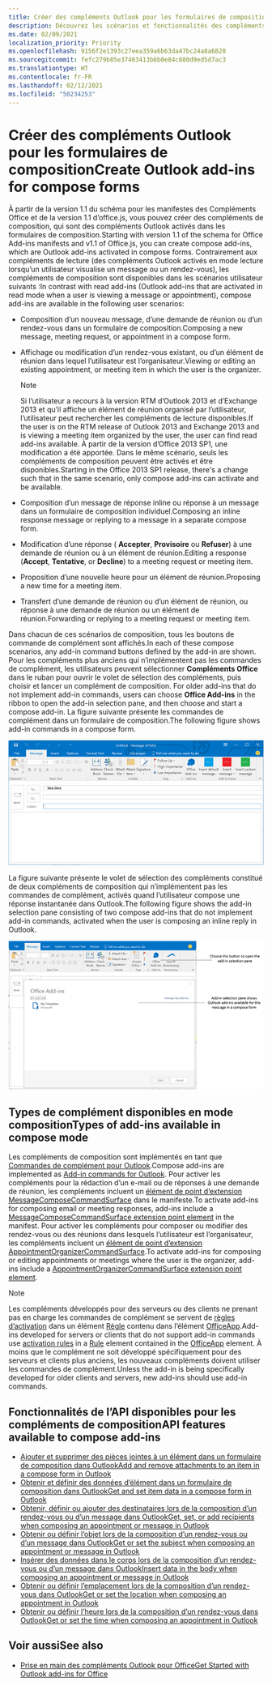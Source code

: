 ```yaml
---
title: Créer des compléments Outlook pour les formulaires de composition
description: Découvrez les scénarios et fonctionnalités des compléments Outlook pour les formulaires de composition.
ms.date: 02/09/2021
localization_priority: Priority
ms.openlocfilehash: 9156f2e1393c27eea359a6b63da47bc24a8a6828
ms.sourcegitcommit: fefc279b85e37463413b6b0e84c880d9ed5d7ac3
ms.translationtype: HT
ms.contentlocale: fr-FR
ms.lasthandoff: 02/12/2021
ms.locfileid: "50234253"
---
```

# <a name="create-outlook-add-ins-for-compose-forms"></a><span data-ttu-id="1a158-103">Créer des compléments Outlook pour les formulaires de composition</span><span class="sxs-lookup"><span data-stu-id="1a158-103">Create Outlook add-ins for compose forms</span></span>

<span data-ttu-id="1a158-104">À partir de la version 1.1 du schéma pour les manifestes des Compléments Office et de la version 1.1 d’office.js, vous pouvez créer des compléments de composition, qui sont des compléments Outlook activés dans les formulaires de composition.</span><span class="sxs-lookup"><span data-stu-id="1a158-104">Starting with version 1.1 of the schema for Office Add-ins manifests and v1.1 of Office.js, you can create compose add-ins, which are Outlook add-ins activated in compose forms.</span></span> <span data-ttu-id="1a158-105">Contrairement aux compléments de lecture (des compléments Outlook activés en mode lecture lorsqu’un utilisateur visualise un message ou un rendez-vous), les compléments de composition sont disponibles dans les scénarios utilisateur suivants :</span><span class="sxs-lookup"><span data-stu-id="1a158-105">In contrast with read add-ins (Outlook add-ins that are activated in read mode when a user is viewing a message or appointment), compose add-ins are available in the following user scenarios:</span></span>

- <span data-ttu-id="1a158-106">Composition d’un nouveau message, d’une demande de réunion ou d’un rendez-vous dans un formulaire de composition.</span><span class="sxs-lookup"><span data-stu-id="1a158-106">Composing a new message, meeting request, or appointment in a compose form.</span></span>

- <span data-ttu-id="1a158-107">Affichage ou modification d’un rendez-vous existant, ou d’un élément de réunion dans lequel l’utilisateur est l’organisateur.</span><span class="sxs-lookup"><span data-stu-id="1a158-107">Viewing or editing an existing appointment, or meeting item in which the user is the organizer.</span></span>
    
   > [!NOTE]
   > <span data-ttu-id="1a158-108">Si l’utilisateur a recours à la version RTM d’Outlook 2013 et d’Exchange 2013 et qu’il affiche un élément de réunion organisé par l’utilisateur, l’utilisateur peut rechercher les compléments de lecture disponibles.</span><span class="sxs-lookup"><span data-stu-id="1a158-108">If the user is on the RTM release of Outlook 2013 and Exchange 2013 and is viewing a meeting item organized by the user, the user can find read add-ins available.</span></span> <span data-ttu-id="1a158-109">À partir de la version d’Office 2013 SP1, une modification a été apportée. Dans le même scénario, seuls les compléments de composition peuvent être activés et être disponibles.</span><span class="sxs-lookup"><span data-stu-id="1a158-109">Starting in the Office 2013 SP1 release, there's a change such that in the same scenario, only compose add-ins can activate and be available.</span></span>

- <span data-ttu-id="1a158-110">Composition d’un message de réponse inline ou réponse à un message dans un formulaire de composition individuel.</span><span class="sxs-lookup"><span data-stu-id="1a158-110">Composing an inline response message or replying to a message in a separate compose form.</span></span>

- <span data-ttu-id="1a158-111">Modification d’une réponse ( **Accepter**,  **Provisoire** ou **Refuser**) à une demande de réunion ou à un élément de réunion.</span><span class="sxs-lookup"><span data-stu-id="1a158-111">Editing a response (**Accept**, **Tentative**, or **Decline**) to a meeting request or meeting item.</span></span>

- <span data-ttu-id="1a158-112">Proposition d’une nouvelle heure pour un élément de réunion.</span><span class="sxs-lookup"><span data-stu-id="1a158-112">Proposing a new time for a meeting item.</span></span>

- <span data-ttu-id="1a158-113">Transfert d’une demande de réunion ou d’un élément de réunion, ou réponse à une demande de réunion ou un élément de réunion.</span><span class="sxs-lookup"><span data-stu-id="1a158-113">Forwarding or replying to a meeting request or meeting item.</span></span>

<span data-ttu-id="1a158-114">Dans chacun de ces scénarios de composition, tous les boutons de commande de complément sont affichés.</span><span class="sxs-lookup"><span data-stu-id="1a158-114">In each of these compose scenarios, any add-in command buttons defined by the add-in are shown.</span></span> <span data-ttu-id="1a158-115">Pour les compléments plus anciens qui n’implémentent pas les commandes de complément, les utilisateurs peuvent sélectionner **Compléments Office** dans le ruban pour ouvrir le volet de sélection des compléments, puis choisir et lancer un complément de composition. </span><span class="sxs-lookup"><span data-stu-id="1a158-115">For older add-ins that do not implement add-in commands, users can choose **Office Add-ins** in the ribbon to open the add-in selection pane, and then choose and start a compose add-in.</span></span> <span data-ttu-id="1a158-116">La figure suivante présente les commandes de complément dans un formulaire de composition.</span><span class="sxs-lookup"><span data-stu-id="1a158-116">The following figure shows add-in commands in a compose form.</span></span>

![Affiche un formulaire de composition Outlook avec les commandes de complément.](../images/compose-form-commands.png)

<span data-ttu-id="1a158-118">La figure suivante présente le volet de sélection des compléments constitué de deux compléments de composition qui n’implémentent pas les commandes de complément, activés quand l’utilisateur compose une réponse instantanée dans Outlook.</span><span class="sxs-lookup"><span data-stu-id="1a158-118">The following figure shows the add-in selection pane consisting of two compose add-ins that do not implement add-in commands, activated when the user is composing an inline reply in Outlook.</span></span>

![Application de messagerie de modèles activée pour l’élément composé](../images/templates-app-selection.png)

## <a name="types-of-add-ins-available-in-compose-mode"></a><span data-ttu-id="1a158-120">Types de complément disponibles en mode composition</span><span class="sxs-lookup"><span data-stu-id="1a158-120">Types of add-ins available in compose mode</span></span>

<span data-ttu-id="1a158-121">Les compléments de composition sont implémentés en tant que [Commandes de complément pour Outlook](add-in-commands-for-outlook.md).</span><span class="sxs-lookup"><span data-stu-id="1a158-121">Compose add-ins are implemented as [Add-in commands for Outlook](add-in-commands-for-outlook.md).</span></span> <span data-ttu-id="1a158-122">Pour activer les compléments pour la rédaction d’un e-mail ou de réponses à une demande de réunion, les compléments incluent un [élément de point d’extension MessageComposeCommandSurface](../reference/manifest/extensionpoint.md#messagecomposecommandsurface) dans le manifeste.</span><span class="sxs-lookup"><span data-stu-id="1a158-122">To activate add-ins for composing email or meeting responses, add-ins include a [MessageComposeCommandSurface extension point element](../reference/manifest/extensionpoint.md#messagecomposecommandsurface) in the manifest.</span></span> <span data-ttu-id="1a158-123">Pour activer les compléments pour composer ou modifier des rendez-vous ou des réunions dans lesquels l’utilisateur est l’organisateur, les compléments incluent un [élément de point d’extension AppointmentOrganizerCommandSurface](../reference/manifest/extensionpoint.md#appointmentorganizercommandsurface).</span><span class="sxs-lookup"><span data-stu-id="1a158-123">To activate add-ins for composing or editing appointments or meetings where the user is the organizer, add-ins include a [AppointmentOrganizerCommandSurface extension point element](../reference/manifest/extensionpoint.md#appointmentorganizercommandsurface).</span></span>

> [!NOTE]
> <span data-ttu-id="1a158-124">Les compléments développés pour des serveurs ou des clients ne prenant pas en charge les commandes de complément se servent de [règles d’activation](activation-rules.md) dans un élément [Règle](../reference/manifest/rule.md) contenu dans l’élément [OfficeApp](../reference/manifest/officeapp.md).</span><span class="sxs-lookup"><span data-stu-id="1a158-124">Add-ins developed for servers or clients that do not support add-in commands use [activation rules](activation-rules.md) in a [Rule](../reference/manifest/rule.md) element contained in the [OfficeApp](../reference/manifest/officeapp.md) element.</span></span> <span data-ttu-id="1a158-125">À moins que le complément ne soit développé spécifiquement pour des serveurs et clients plus anciens, les nouveaux compléments doivent utiliser les commandes de complément.</span><span class="sxs-lookup"><span data-stu-id="1a158-125">Unless the add-in is being specifically developed for older clients and servers, new add-ins should use add-in commands.</span></span>

## <a name="api-features-available-to-compose-add-ins"></a><span data-ttu-id="1a158-126">Fonctionnalités de l’API disponibles pour les compléments de composition</span><span class="sxs-lookup"><span data-stu-id="1a158-126">API features available to compose add-ins</span></span>

- [<span data-ttu-id="1a158-127">Ajouter et supprimer des pièces jointes à un élément dans un formulaire de composition dans Outlook</span><span class="sxs-lookup"><span data-stu-id="1a158-127">Add and remove attachments to an item in a compose form in Outlook</span></span>](add-and-remove-attachments-to-an-item-in-a-compose-form.md)
- [<span data-ttu-id="1a158-128">Obtenir et définir des données d’élément dans un formulaire de composition dans Outlook</span><span class="sxs-lookup"><span data-stu-id="1a158-128">Get and set item data in a compose form in Outlook</span></span>](get-and-set-item-data-in-a-compose-form.md)
- [<span data-ttu-id="1a158-129">Obtenir, définir ou ajouter des destinataires lors de la composition d’un rendez-vous ou d’un message dans Outlook</span><span class="sxs-lookup"><span data-stu-id="1a158-129">Get, set, or add recipients when composing an appointment or message in Outlook</span></span>](get-set-or-add-recipients.md)
- [<span data-ttu-id="1a158-130">Obtenir ou définir l’objet lors de la composition d’un rendez-vous ou d’un message dans Outlook</span><span class="sxs-lookup"><span data-stu-id="1a158-130">Get or set the subject when composing an appointment or message in Outlook</span></span>](get-or-set-the-subject.md)
- [<span data-ttu-id="1a158-131">Insérer des données dans le corps lors de la composition d’un rendez-vous ou d’un message dans Outlook</span><span class="sxs-lookup"><span data-stu-id="1a158-131">Insert data in the body when composing an appointment or message in Outlook</span></span>](insert-data-in-the-body.md)
- [<span data-ttu-id="1a158-132">Obtenir ou définir l’emplacement lors de la composition d’un rendez-vous dans Outlook</span><span class="sxs-lookup"><span data-stu-id="1a158-132">Get or set the location when composing an appointment in Outlook</span></span>](get-or-set-the-location-of-an-appointment.md)
- [<span data-ttu-id="1a158-133">Obtenir ou définir l’heure lors de la composition d’un rendez-vous dans Outlook</span><span class="sxs-lookup"><span data-stu-id="1a158-133">Get or set the time when composing an appointment in Outlook</span></span>](get-or-set-the-time-of-an-appointment.md)

## <a name="see-also"></a><span data-ttu-id="1a158-134">Voir aussi</span><span class="sxs-lookup"><span data-stu-id="1a158-134">See also</span></span>

- [<span data-ttu-id="1a158-135">Prise en main des compléments Outlook pour Office</span><span class="sxs-lookup"><span data-stu-id="1a158-135">Get Started with Outlook add-ins for Office</span></span>](../quickstarts/outlook-quickstart.md)
